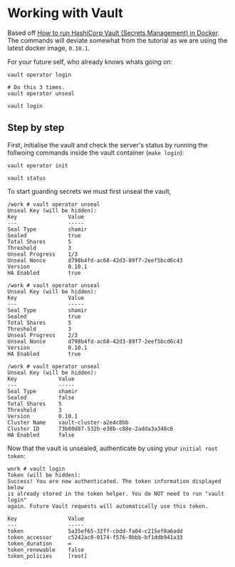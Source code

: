 # Working with Vault

Based off [How to run HashiCorp Vault (Secrets Management) in
Docker](https://www.melvinvivas.com/secrets-management-using-docker-hashicorp-vault/).
The commands will deviate somewhat from the tutorial as we are using the latest
docker image, `0.10.1`.

For your future self, who already knows whats going on:
```
vault operator login

# Do this 3 times.
vault operator unseal

vault login
```

## Step by step
First, initialise the vault and check the server's status by running the
follwoing commands inside the vault container (`make login`):
```
vault operator init

vault status
```

To start guarding secrets we must first unseal the vault,
```
/work # vault operator unseal
Unseal Key (will be hidden): 
Key                Value
---                -----
Seal Type          shamir
Sealed             true
Total Shares       5
Threshold          3
Unseal Progress    1/3
Unseal Nonce       d798b4fd-ac68-42d3-89f7-2eef5bcd6c43
Version            0.10.1
HA Enabled         true

/work # vault operator unseal
Unseal Key (will be hidden): 
Key                Value
---                -----
Seal Type          shamir
Sealed             true
Total Shares       5
Threshold          3
Unseal Progress    2/3
Unseal Nonce       d798b4fd-ac68-42d3-89f7-2eef5bcd6c43
Version            0.10.1
HA Enabled         true

/work # vault operator unseal
Unseal Key (will be hidden): 
Key             Value
---             -----
Seal Type       shamir
Sealed          false
Total Shares    5
Threshold       3
Version         0.10.1
Cluster Name    vault-cluster-a2e4c8bb
Cluster ID      73b80d87-532b-e38b-c88e-2adda3a348c6
HA Enabled      false

```

Now that the vault is unsealed, authenticate by using your `initial root
token`:
```
work # vault login
Token (will be hidden): 
Success! You are now authenticated. The token information displayed below
is already stored in the token helper. You do NOT need to run "vault login"
again. Future Vault requests will automatically use this token.

Key                Value
---                -----
token              5a35ef65-32ff-cbdd-fa04-c215ef8a6add
token_accessor     c5242ac0-0174-f576-0bbb-bf1ddb941a33
token_duration     ∞
token_renewable    false
token_policies     [root]
```


